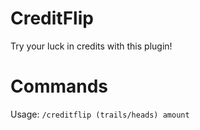 # CreditFlip
Try your luck in credits with this plugin!
# Commands
Usage: `/creditflip (trails/heads) amount`
